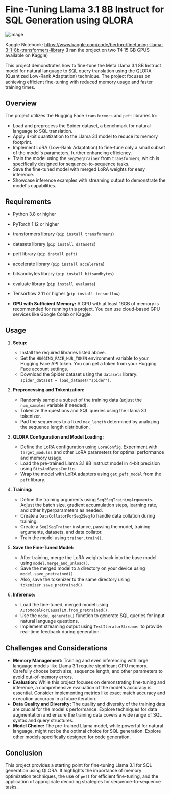 # Fine-Tuning Llama 3.1 8B Instruct for SQL Generation using QLORA
![image](https://github.com/user-attachments/assets/be967db7-9298-43cf-b9a9-7452fb6fea45)

Kaggle Notebook: https://www.kaggle.com/code/bertpro/finetuning-llama-3-1-8b-transformers-library (I ran the project on two T4 15 GB GPUS available on Kaggle)

This project demonstrates how to fine-tune the Meta Llama 3.1 8B Instruct model for natural language to SQL query translation using the QLORA (Quantized Low-Rank Adaptation) technique.  The project focuses on achieving efficient fine-tuning with reduced memory usage and faster training times.

## Overview

The project utilizes the Hugging Face `transformers` and `peft` libraries to:

- Load and preprocess the Spider dataset, a benchmark for natural language to SQL translation.
- Apply 4-bit quantization to the Llama 3.1 model to reduce its memory footprint.
- Implement LoRA (Low-Rank Adaptation) to fine-tune only a small subset of the model's parameters, further enhancing efficiency.
- Train the model using the `Seq2SeqTrainer` from `transformers`, which is specifically designed for sequence-to-sequence tasks.
- Save the fine-tuned model with merged LoRA weights for easy inference.
- Showcase inference examples with streaming output to demonstrate the model's capabilities.

## Requirements

- Python 3.8 or higher
- PyTorch 1.12 or higher
- transformers library (`pip install transformers`)
- datasets library (`pip install datasets`)
- peft library (`pip install peft`)
- accelerate library (`pip install accelerate`)
- bitsandbytes library (`pip install bitsandbytes`)
- evaluate library (`pip install evaluate`)
- Tensorflow 2.11 or higher (`pip install tensorflow`)

- **GPU with Sufficient Memory:** A GPU with at least 16GB of memory is recommended for running this project.  You can use cloud-based GPU services like Google Colab or Kaggle. 

## Usage

1. **Setup:**
   - Install the required libraries listed above.
   - Set the `HUGGING_FACE_HUB_TOKEN` environment variable to your Hugging Face API token.  You can get a token from your Hugging Face account settings. 
   - Download the Spider dataset using the `datasets` library: `spider_dataset = load_dataset("spider")`.

2. **Preprocessing and Tokenization:**
   - Randomly sample a subset of the training data (adjust the `num_samples` variable if needed).
   - Tokenize the questions and SQL queries using the Llama 3.1 tokenizer.
   - Pad the sequences to a fixed `max_length` determined by analyzing the sequence length distribution. 

3. **QLORA Configuration and Model Loading:**
   - Define the LoRA configuration using `LoraConfig`. Experiment with `target_modules` and other LoRA parameters for optimal performance and memory usage.
   - Load the pre-trained Llama 3.1 8B Instruct model in 4-bit precision using `BitsAndBytesConfig`.
   - Wrap the model with LoRA adapters using `get_peft_model` from the `peft` library.

4. **Training:**
   - Define the training arguments using `Seq2SeqTrainingArguments`. Adjust the batch size, gradient accumulation steps, learning rate, and other hyperparameters as needed.
   - Create a `DataCollatorForSeq2Seq` to handle data collation during training.
   - Create a `Seq2SeqTrainer` instance, passing the model, training arguments, datasets, and data collator.
   - Train the model using `trainer.train()`. 

5. **Save the Fine-Tuned Model:**
   - After training, merge the LoRA weights back into the base model using `model.merge_and_unload()`.
   - Save the merged model to a directory on your device using `model.save_pretrained()`. 
   - Also, save the tokenizer to the same directory using `tokenizer.save_pretrained()`.

6. **Inference:**
   - Load the fine-tuned, merged model using `AutoModelForCausalLM.from_pretrained()`.
   - Use the `model.generate()` function to generate SQL queries for input natural language questions.
   - Implement streaming output using `TextIteratorStreamer` to provide real-time feedback during generation. 

## Challenges and Considerations

- **Memory Management:** Training and even inferencing with large language models like Llama 3.1 require significant GPU memory. Carefully choose batch size, sequence length, and other parameters to avoid out-of-memory errors.
- **Evaluation:**  While this project focuses on demonstrating fine-tuning and inference, a comprehensive evaluation of the model's accuracy is essential. Consider implementing metrics like exact match accuracy and execution accuracy in a future iteration.
- **Data Quality and Diversity:** The quality and diversity of the training data are crucial for the model's performance.  Explore techniques for data augmentation and ensure the training data covers a wide range of SQL syntax and query structures. 
- **Model Choice:** The pre-trained Llama model, while powerful for natural language, might not be the optimal choice for SQL generation. Explore other models specifically designed for code generation. 

## Conclusion

This project provides a starting point for fine-tuning Llama 3.1 for SQL generation using QLORA. It highlights the importance of memory optimization techniques, the use of `peft` for efficient fine-tuning, and the application of appropriate decoding strategies for sequence-to-sequence tasks.  
